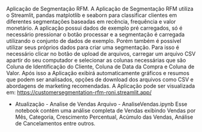 Aplicação de Segmentação RFM.
A Aplicação de Segmentação RFM utiliza o Streamlit, pandas matplotlib e seaborn
para classificar clientes em diferentes segmentações baseadas em recência, frequência e valor monetário.
A aplicação possui dados de exemplo pré carregados, só é necessário pressionar o botão processar 
e a segmentação é carregada utilizando o conjunto de dados de exemplo.
Porém também é possível utilizar seus próprios dados para criar uma segmentação.
Para isso é necessário clicar no botão de upload de arquivos, carregar
um arquivo CSV apartir do seu computador e selecionar as colunas necessárias
que são Coluna de Identificação do Cliente, Coluna de Data da Compra e Coluna de Valor.
Após isso a Aplicação exibirá automaticamente gráficos e resumos que podem ser analisados, 
opções de download dos arquivos como CSV e abordagens de marketing recomendadas.
A Aplicação pode ser visualizada em: https://customersegmentation-rfm-roni.streamlit.app/


- Atualização - Analise de Vendas
Arquivo - AnaliseVendas.ipynb
Esse notebook contém uma análise completa de Vendas exibindo Vendas por Mês, Categoria,
Crescimento Percentual, Acúmulo das Vendas, Análise de Cancelamentos entre outros.


